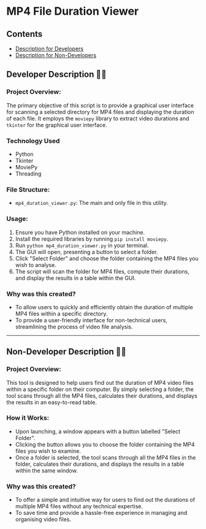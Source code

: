 # MP4 File Duration Viewer

## Contents

- [Description for Developers](#developer-description)
- [Description for Non-Developers](#non-developer-description)

## Developer Description 👨‍💻

### Project Overview:

The primary objective of this script is to provide a graphical user interface for scanning a selected directory for MP4 files and displaying the duration of each file. It employs the `moviepy` library to extract video durations and `tkinter` for the graphical user interface.

### Technology Used

- Python
- Tkinter
- MoviePy
- Threading

### File Structure:

- `mp4_duration_viewer.py`: The main and only file in this utility.

### Usage:

1. Ensure you have Python installed on your machine.
2. Install the required libraries by running `pip install moviepy`.
3. Run `python mp4_duration_viewer.py` in your terminal.
4. The GUI will open, presenting a button to select a folder.
5. Click "Select Folder" and choose the folder containing the MP4 files you wish to analyse.
6. The script will scan the folder for MP4 files, compute their durations, and display the results in a table within the GUI.

### Why was this created?

- To allow users to quickly and efficiently obtain the duration of multiple MP4 files within a specific directory.
- To provide a user-friendly interface for non-technical users, streamlining the process of video file analysis.

---

## Non-Developer Description 🙍‍♂️

### Project Overview:

This tool is designed to help users find out the duration of MP4 video files within a specific folder on their computer. By simply selecting a folder, the tool scans through all the MP4 files, calculates their durations, and displays the results in an easy-to-read table.

### How it Works:

- Upon launching, a window appears with a button labelled "Select Folder".
- Clicking the button allows you to choose the folder containing the MP4 files you wish to examine.
- Once a folder is selected, the tool scans through all the MP4 files in the folder, calculates their durations, and displays the results in a table within the same window.

### Why was this created?

- To offer a simple and intuitive way for users to find out the durations of multiple MP4 files without any technical expertise.
- To save time and provide a hassle-free experience in managing and organising video files.
